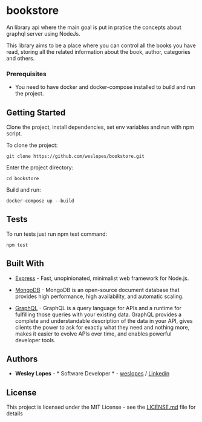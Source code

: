 # bookstore
An library api where the main goal is put in pratice the concepts about graphql server using NodeJs.

This library aims to be a place where you can control all the books you have read, storing all the related information about the book, author, categories and others.

### Prerequisites
  - You need to have docker and docker-compose installed to build and run the project.

## Getting Started

Clone the project, install dependencies, set env variables and run with npm script.

To clone the project:
```
git clone https://github.com/weslopes/bookstore.git
```

Enter the project directory:

```
cd bookstore
```

Build and run:
```
docker-compose up --build
```

## Tests

To run tests just run npm test command:
```
npm test
```

## Built With

* [Express](https://expressjs.com/) - Fast, unopinionated, minimalist web framework for Node.js.

* [MongoDB](https://www.mongodb.com/) - MongoDB is an open-source document database that provides high performance, high availability, and automatic scaling.

* [GraphQL](https://graphql.org/) - GraphQL is a query language for APIs and a runtime for fulfilling those queries with your existing data. GraphQL provides a complete and understandable description of the data in your API, gives clients the power to ask for exactly what they need and nothing more, makes it easier to evolve APIs over time, and enables powerful developer tools.

## Authors

* **Wesley Lopes** - * Software Developer * - [weslopes](https://github.com/weslopes) / [Linkedin](https://www.linkedin.com/in/weslopes/)

## License

This project is licensed under the MIT License - see the [LICENSE.md](LICENSE.md) file for details
